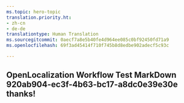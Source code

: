 ```yaml
---
ms.topic: hero-topic
translation.priority.ht:
- zh-cn
- de-de
translationtype: Human Translation
ms.sourcegitcommit: 0aecf7a8e5b40fe4d964ee085c0bf92450fd71a9
ms.openlocfilehash: 69f3ad45414f710f745b8d8edbe902adecf5c93c

---
```

## OpenLocalization Workflow Test MarkDown 920ab904-ec3f-4b63-bc17-a8dc0e39e30e thanks!



<!--HONumber=Jan17_HO1-->


